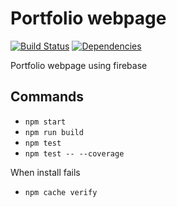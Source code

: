 # Portfolio webpage

[![Build Status](https://travis-ci.org/bureson/portfolio-webpage-firebase.svg?branch=master)](https://travis-ci.org/bureson/portfolio-webpage-firebase)
[![Dependencies](https://david-dm.org/bureson/portfolio-webpage-firebase.svg)](https://david-dm.org/bureson/portfolio-webpage-firebase)

Portfolio webpage using firebase

## Commands

* `npm start`
* `npm run build`
* `npm test`
* `npm test -- --coverage`

When install fails

* `npm cache verify`
